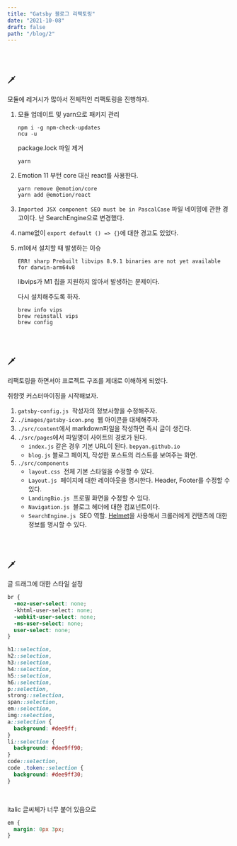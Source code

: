 ```yaml
---
title: "Gatsby 블로그 리팩토링"
date: "2021-10-08"
draft: false
path: "/blog/2"
---
```


<br>
<br>

### 🗡

모듈에 레거시가 많아서 전체적인 리팩토링을 진행하자.

1. 모듈 업데이트 및 yarn으로 패키지 관리
   ```shell
   npm i -g npm-check-updates
   ncu -u
   ```
   package.lock 파일 제거
   ```shell
   yarn
   ```
2. Emotion 11 부턴 core 대신 react를 사용한다.
   ```
   yarn remove @emotion/core
   yarn add @emotion/react
   ```
3. `Imported JSX component SEO must be in PascalCase`
   파일 네이밍에 관한 경고이다. 난 SearchEngine으로 변경했다.
4. name없이 `export default () => {}`에 대한 경고도 있었다.
5. m1에서 설치할 때 발생하는 이슈

   ```
   ERR! sharp Prebuilt libvips 8.9.1 binaries are not yet available for darwin-arm64v8
   ```

   libvips가 M1 칩을 지원하지 않아서 발생하는 문제이다.

   다시 설치해주도록 하자.

   ```
   brew info vips
   brew reinstall vips
   brew config
   ```

<br>
<br>

### 🗡

리팩토링을 하면서야 프로젝트 구조를 제대로 이해하게 되었다.

취향껏 커스터마이징을 시작해보자.

1. `gatsby-config.js`&nbsp; 작성자의 정보사항을 수정해주자.
2. `./images/gatsby-icon.png`&nbsp; 웹 아이콘을 대체해주자.
3. `./src/content`에서 markdown파일을 작성하면 즉시 글이 생긴다.
4. `./src/pages`에서 파일명이 사이트의 경로가 된다.
   - `index.js` 같은 경우 기본 URL이 된다. `bepyan.github.io`
   - `blog.js` 블로그 페이지, 작성한 포스트의 리스트를 보여주는 화면.
5. `./src/components`
   - `layout.css`&nbsp; 전체 기본 스타일을 수정할 수 있다.
   - `Layout.js`&nbsp; 페이지에 대한 레이아웃을 명시한다. Header, Footer를 수정할 수 있다.
   - `LandingBio.js`&nbsp; 프로필 화면을 수정할 수 있다.
   - `Navigation.js`&nbsp; 블로그 헤더에 대한 컴포넌트이다.
   - `SearchEngine.js`&nbsp; SEO 역할. [Helmet](./3)을 사용해서 크롤러에게 컨탠츠에 대한 정보를 명시할 수 있다.

<br>
<br>

### 🗡

글 드래그에 대한 스타일 설정

```css
br {
  -moz-user-select: none;
  -khtml-user-select: none;
  -webkit-user-select: none;
  -ms-user-select: none;
  user-select: none;
}

h1::selection,
h2::selection,
h3::selection,
h4::selection,
h5::selection,
h6::selection,
p::selection,
strong::selection,
span::selection,
em::selection,
img::selection,
a::selection {
  background: #dee9ff;
}
li::selection {
  background: #dee9ff90;
}
code::selection,
code .token::selection {
  background: #dee9ff30;
}
```

<br>

italic 글씨체가 너무 붙어 있음으로

```css
em {
  margin: 0px 3px;
}
```

<br>
<br>
